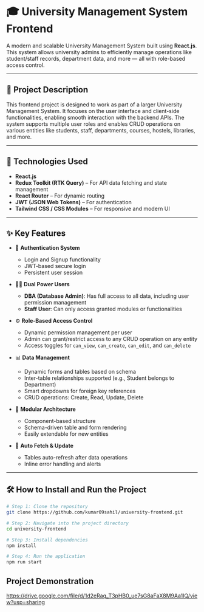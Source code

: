 # 🎓 University Management System Frontend

A modern and scalable University Management System built using **React.js**. This system allows university admins to efficiently manage operations like student/staff records, department data, and more — all with role-based access control.

---

## 📌 Project Description

This frontend project is designed to work as part of a larger University Management System. It focuses on the user interface and client-side functionalities, enabling smooth interaction with the backend APIs. The system supports multiple user roles and enables CRUD operations on various entities like students, staff, departments, courses, hostels, libraries, and more.

---

## 🚀 Technologies Used

- **React.js**
- **Redux Toolkit (RTK Query)** – For API data fetching and state management
- **React Router** – For dynamic routing
- **JWT (JSON Web Tokens)** – For authentication
- **Tailwind CSS / CSS Modules** – For responsive and modern UI
  
---

## ✨ Key Features

- 🔐 **Authentication System**
  - Login and Signup functionality
  - JWT-based secure login
  - Persistent user session

- 🧑‍💼 **Dual Power Users**
  - **DBA (Database Admin)**: Has full access to all data, including user permission management
  - **Staff User**: Can only access granted modules or functionalities

- ⚙️ **Role-Based Access Control**
  - Dynamic permission management per user
  - Admin can grant/restrict access to any CRUD operation on any entity
  - Access toggles for `can_view`, `can_create`, `can_edit`, and `can_delete`

- 📊 **Data Management**
  - Dynamic forms and tables based on schema
  - Inter-table relationships supported (e.g., Student belongs to Department)
  - Smart dropdowns for foreign key references
  - CRUD operations: Create, Read, Update, Delete

- 🧩 **Modular Architecture**
  - Component-based structure
  - Schema-driven table and form rendering
  - Easily extendable for new entities

- 🔄 **Auto Fetch & Update**
  - Tables auto-refresh after data operations
  - Inline error handling and alerts

---

## 🛠️ How to Install and Run the Project

```bash
# Step 1: Clone the repository
git clone https://github.com/kumar09sahil/university-frontend.git

# Step 2: Navigate into the project directory
cd university-frontend

# Step 3: Install dependencies
npm install

# Step 4: Run the application
npm run start

```

## Project Demonstration

https://drive.google.com/file/d/1d2eRaq_T3pHB0_ue7sG8aFaX8M9Aa1IQ/view?usp=sharing

